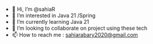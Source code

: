 - 👋 Hi, I’m @sahiaR
- 👀 I’m interested in Java 21 /Spring
- 🌱 I’m currently learning Java 21
- 💞️ I’m looking to collaborate on project using these tech
- 📫 How to reach me : sahiarabary2020@gmail.com

<!---
sahiaR/sahiaR is a ✨ special ✨ repository because its `README.md` (this file) appears on your GitHub profile.
You can click the Preview link to take a look at your changes.
--->

